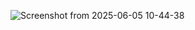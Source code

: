![Screenshot from 2025-06-05 10-44-38](https://github.com/user-attachments/assets/fcb80c3b-56ea-4f66-bbf5-1f78efd53424)
